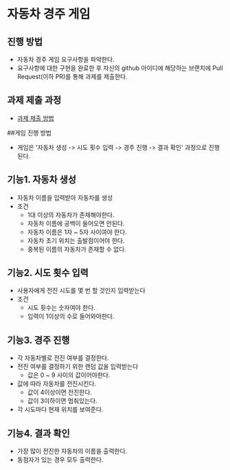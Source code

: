 # 자동차 경주 게임
## 진행 방법
* 자동차 경주 게임 요구사항을 파악한다.
* 요구사항에 대한 구현을 완료한 후 자신의 github 아이디에 해당하는 브랜치에 Pull Request(이하 PR)를 통해 과제를 제출한다.

## 과제 제출 과정
* [과제 제출 방법](https://github.com/next-step/nextstep-docs/tree/master/precourse)


##게임 진행 방법
* 게임은 '자동차 생성 -> 시도 횟수 입력 -> 경주 진행 -> 결과 확인' 과정으로 진행된다.

## 기능1. 자동차 생성
* 자동차 이름을 입력받아 자동차를 생성
* 조건
  * 1대 이상의 자동차가 존재해야한다.
  * 자동차 이름에 공백이 들어오면 안된다.
  * 자동차 이름은 1자 ~ 5자 사이여야 한다.
  * 자동차 초기 위치는 출발점이어야 한다.
  * 중복된 이름의 자동차가 존재할 수 없다.
## 기능2. 시도 횟수 입력
* 사용자에게 전진 시도를 몇 번 할 것인지 입력받는다
* 조건
  * 시도 횟수는 숫자여야 한다.
  * 입력이 1이상의 수로 들어와야한다.
## 기능3. 경주 진행
* 각 자동차별로 전진 여부를 결정한다.
* 전진 여부를 결정하기 위한 랜덤 값을 입력받는다
  * 값은 0 ~ 9 사이의 값이어야한다.
* 값에 따라 자동차를 전진시킨다.
  * 값이 4이상이면 전진한다.
  * 값이 3이하이면 멈춰있는다.
* 각 시도마다 현재 위치를 보여준다.
## 기능4. 결과 확인
* 가장 많이 전진한 자동차의 이름을 출력한다.
* 동점자가 있는 경우 모두 출력한다.
